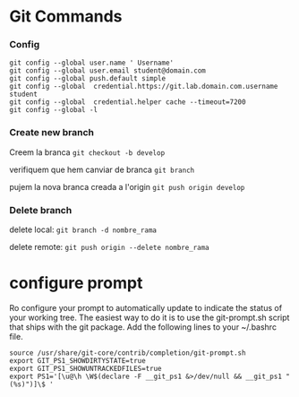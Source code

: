 # Git Commands

### Config

````
git config --global user.name ' Username'
git config --global user.email student@domain.com
git config --global push.default simple
git config --global  credential.https://git.lab.domain.com.username student
git config --global  credential.helper cache --timeout=7200
git config --global -l
````
### Create new branch

Creem la branca ````git checkout -b develop````

verifiquem que hem canviar de branca ````git branch````

pujem la nova branca creada a l'origin ````git push origin develop````


### Delete branch

delete local: ````git branch -d nombre_rama````

delete remote: ````git push origin --delete nombre_rama````


# configure  prompt

Ro configure your prompt to automatically update to indicate the status of your working tree. The easiest way to do it is to use the git-prompt.sh script that ships with the git package. Add the following lines to your ~/.bashrc file.

````
source /usr/share/git-core/contrib/completion/git-prompt.sh
export GIT_PS1_SHOWDIRTYSTATE=true
export GIT_PS1_SHOWUNTRACKEDFILES=true
export PS1='[\u@\h \W$(declare -F __git_ps1 &>/dev/null && __git_ps1 " (%s)")]\$ '
````
